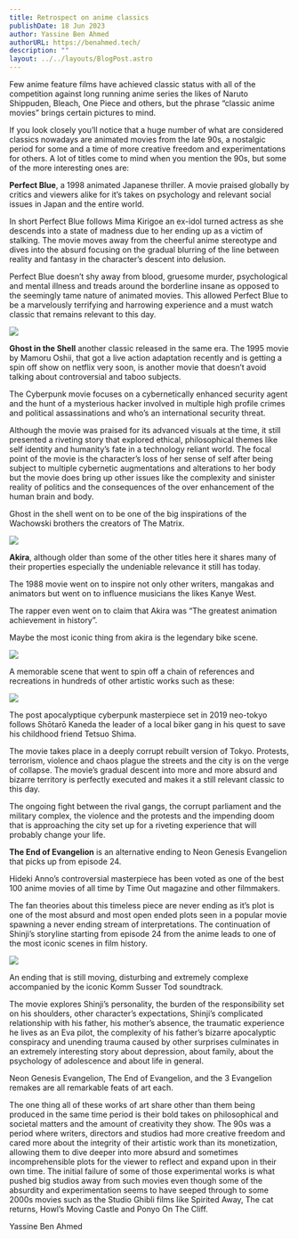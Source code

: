 ```yaml
---
title: Retrospect on anime classics
publishDate: 18 Jun 2023
author: Yassine Ben Ahmed
authorURL: https://benahmed.tech/
description: ""
layout: ../../layouts/BlogPost.astro
---
```

<!--StartFragment-->

Few anime feature films have achieved classic status with all of the competition against long running anime series the likes of Naruto Shippuden, Bleach, One Piece and others, but the phrase “classic anime movies” brings certain pictures to mind.



If you look closely you’ll notice that a huge number of what are considered classics nowadays are animated movies from the late 90s, a nostalgic period for some and a time of more creative freedom and experimentations for others. A lot of titles come to mind when you mention the 90s, but some of the more interesting ones are:



**Perfect Blue**, a 1998 animated Japanese thriller. A movie praised globally by critics and viewers alike for it’s takes on psychology and relevant social issues in Japan and the entire world.

In short Perfect Blue follows Mima Kirigoe an ex-idol turned actress as she descends into a state of madness due to her ending up as a victim of stalking. The movie moves away from the cheerful anime stereotype and dives into the absurd focusing on the gradual blurring of the line between reality and fantasy in the character’s descent into delusion.

Perfect Blue doesn’t shy away from blood, gruesome murder, psychological and mental illness and treads around the borderline insane as opposed to the seemingly tame nature of animated movies. This allowed Perfect Blue to be a marvelously terrifying and harrowing experience and a must watch classic that remains relevant to this day.



![](https://lh5.googleusercontent.com/gquO-TgDXE4ysjg3egINRGccVNH2uEovZEaxrDp5GStKtelnODkFSypSMp0qOZJIW_fYVjBCMNUNk_VNEWil-wXUHRt6-JJ7XuDMdDRucvygI6oeJPLXDSIbBywzOecgklqmSalj0YejXJXJZ4dXbA)



**Ghost in the Shell** another classic released in the same era. The 1995 movie by Mamoru Oshii, that got a live action adaptation recently and is getting a spin off show on netflix very soon, is another movie that doesn’t avoid talking about controversial and taboo subjects.

The Cyberpunk movie focuses on a cybernetically enhanced security agent and the hunt of a mysterious hacker involved in multiple high profile crimes and political assassinations and who’s an international security threat. 

Although the movie was praised for its advanced visuals at the time, it still presented a riveting story that explored ethical, philosophical themes like self identity and humanity’s fate in a technology reliant world. The focal point of the movie is the character’s loss of her sense of self after being subject to multiple cybernetic augmentations and alterations to her body but the movie does bring up other issues like the complexity and sinister reality of politics and the consequences of the over enhancement of the human brain and body.

Ghost in the shell went on to be one of the big inspirations of the Wachowski brothers the creators of The Matrix.



![](https://lh6.googleusercontent.com/sJj0QAFg7iXxPIq_K8yakDL9-D2W-Dy0p90owgsXOgCkKGpl54lgetrrEghMPjAWd1JXmjPBmHQ_J-JmhQlDjLwihX1NZdO2mFFgJzgRkxE5Hy9PTDQsRDveZmJDg0w8r5d-1f8r6AkdrZPevD6ZBA)



**Akira**, although older than some of the other titles here it shares many of their properties especially the undeniable relevance it still has today.

The 1988 movie went on to inspire not only other writers, mangakas and animators but went on to influence musicians the likes Kanye West.

The rapper even went on to claim that Akira was “The greatest animation achievement in history”.

Maybe the most iconic thing from akira is the legendary bike scene.



![](https://lh3.googleusercontent.com/pANQ1dntI8_JB16s1mGLzXAIuEcOHXuvQGW89K7MKVRjjhpb0w-ABpzoUyF3aenvMLB0mdTGLKV2KiRhAvO0vpUnMi9jX-7jeh9Rk4qDWj1v9CoWaFZdxG9-GppEGdEF1iJID6tfTVph74B_7ZcZyw)



A memorable scene that went to spin off a chain of references and recreations in hundreds of other artistic works such as these:



![](https://lh6.googleusercontent.com/IZxPqdcvXLjC7kEECQEZa65x6G7UwPFY2hZRYJ_oiOZVmcfoC4Ex1VFYTy7vYp4yLr86zqDXbsRw8KjqtDvtDN2h1iL6qjXm8tRsNoc7Qwv8Uic5WEt6AcXLZ3Xz7v5lZo10RN8RSLqhzP230zEUDA)



The post apocalyptique cyberpunk masterpiece set in 2019 neo-tokyo follows Shōtarō Kaneda the leader of a local biker gang in his quest to save his childhood friend Tetsuo Shima.

The movie takes place in a deeply corrupt rebuilt version of Tokyo. Protests, terrorism, violence and chaos plague the streets and the city is on the verge of collapse. The movie’s gradual descent into more and more absurd and bizarre territory is perfectly executed and makes it a still relevant classic to this day.

The ongoing fight between the rival gangs, the corrupt parliament and the military complex, the violence and the protests and the impending doom that is approaching the city set up for a riveting experience that will probably change your life.



**The End of Evangelion** is an alternative ending to Neon Genesis Evangelion that picks up from episode 24.

Hideki Anno’s controversial masterpiece has been voted as one of the best 100 anime movies of all time by Time Out magazine and other filmmakers.

The fan theories about this timeless piece are never ending as it’s plot is one of the most absurd and most open ended plots seen in a popular movie spawning a never ending stream of interpretations. The continuation of Shinji’s storyline starting from episode 24 from the anime leads to one of the most iconic scenes in film history.



![](https://lh3.googleusercontent.com/fptfUY-irDlhAa9SxmS-SJSpy5Aaqi8FsOD_Uf8Rsq9FBiqqI5TCqog66GNWT-vbgzAhucZ1wimrTKfBvYkFKkLVLyr-1oAF5PMgA3KZj1ZBUdZlwwUkXwXkIRz6KcsXFG9jw8Grm5CWr37QNTYtvA)



An ending that is still moving, disturbing and extremely complexe accompanied by the iconic Komm Susser Tod soundtrack. 

The movie explores Shinji’s personality, the burden of the responsibility set on his shoulders, other character’s expectations, Shinji’s complicated relationship with his father, his mother’s absence, the traumatic experience he lives as an Eva pilot, the complexity of his father’s bizarre apocalyptic conspiracy and unending trauma caused by other surprises culminates in an extremely interesting story about depression, about family, about the psychology of adolescence and about life in general.

Neon Genesis Evangelion, The End of Evangelion, and the 3 Evangelion remakes are all remarkable feats of art each.



The one thing all of these works of art share other than them being produced in the same time period is their bold takes on philosophical and societal matters and the amount of creativity they show. The 90s was a period where writers, directors and studios had more creative freedom and cared more about the integrity of their artistic work than its monetization, allowing them to dive deeper into more absurd and sometimes incomprehensible plots for the viewer to reflect and expand upon in their own time. The initial failure of some of those experimental works is what pushed big studios away from such movies even though some of the absurdity and experimentation seems to have seeped through to some 2000s movies such as the Studio Ghibli films like Spirited Away, The cat returns, Howl’s Moving Castle and Ponyo On The Cliff.



Yassine Ben Ahmed



<!--EndFragment-->